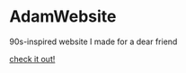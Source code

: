 # AdamWebsite
90s-inspired website I made for a dear friend

<a href="adamwebsite.neocities.org" target="_blank">check it out!</a>
